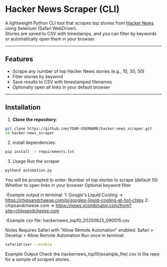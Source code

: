 # Hacker News Scraper (CLI)

A lightweight Python CLI tool that scrapes top stories from [Hacker News](https://news.ycombinator.com) using Selenium (Safari WebDriver).  
Stories are saved to CSV with timestamps, and you can filter by keywords or automatically open them in your browser.

---

## Features

- Scrape any number of top Hacker News stories (e.g., 10, 30, 50)  
- Filter stories by keyword  
- Save results to CSV with timestamped filenames  
- Optionally open all links in your default browser  

---

## Installation

1. **Clone the repository**:

```bash
git clone https://github.com/YOUR-USERNAME/hacker-news_scraper.git
cd hacker-news_scraper
```
2. install dependencies:
```bash
pip install -r requirements.txt
```
3. Usage
Run the scraper
```bash
python3 automation.py
```
You will be prompted to enter:
Number of top stories to scrape (default 10)
Whether to open links in your browser
Optional keyword filter

-Example output in terminal:
1: Google's Liquid Cooling -> https://chipsandcheese.com/p/googles-liquid-cooling-at-hot-chips
2: chipsandcheese.com -> https://news.ycombinator.com/from?site=chipsandcheese.com

-Example csv file:
hackernews_top10_20250825_090015.csv

Notes
Requires Safari with "Allow Remote Automation" enabled:
Safari > Develop > Allow Remote Automation
Run once in terminal:
```bash
safaridriver --enable
```

Example Output
Check the hackernews_top10(example_file).csv in the repo for a sample of scraped stories.



   
